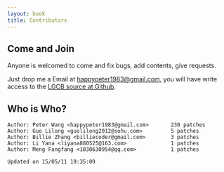 ```yaml
---
layout: book
title: Contributors
---
```

## Come and Join

Anyone is welcomed to come and fix bugs, add contents, give
requests. 

Just drop me a Email at <happypeter1983@gmail.com>, you will have write access
to the [LGCB source at Github](https://github.com/happypeter/LGCB).

## Who is Who?

    Author: Peter Wang <happypeter1983@gmail.com>       230 patches
    Author: Guo Lilong <guolilong2012@sohu.com>         5 patches
    Author: Billie Zhang <billiecoder@gmail.com>        3 patches
    Author: Li Yana <liyana880525@163.com>              1 patches
    Author: Meng Fangfang <1030630954@qq.com>           1 patches

    Updated on 15/05/11 19:35:09 

